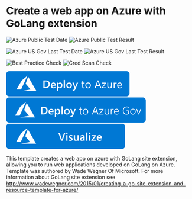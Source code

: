 # Create a web app on Azure with GoLang extension

![Azure Public Test Date](https://azurequickstartsservice.blob.core.windows.net/badges/101-webapp-with-golang/PublicLastTestDate.svg)
![Azure Public Test Result](https://azurequickstartsservice.blob.core.windows.net/badges/101-webapp-with-golang/PublicDeployment.svg)

![Azure US Gov Last Test Date](https://azurequickstartsservice.blob.core.windows.net/badges/101-webapp-with-golang/FairfaxLastTestDate.svg)
![Azure US Gov Last Test Result](https://azurequickstartsservice.blob.core.windows.net/badges/101-webapp-with-golang/FairfaxDeployment.svg)

![Best Practice Check](https://azurequickstartsservice.blob.core.windows.net/badges/101-webapp-with-golang/BestPracticeResult.svg)
![Cred Scan Check](https://azurequickstartsservice.blob.core.windows.net/badges/101-webapp-with-golang/CredScanResult.svg)

[![Deploy To Azure](https://raw.githubusercontent.com/Azure/azure-quickstart-templates/master/1-CONTRIBUTION-GUIDE/images/deploytoazure.svg?sanitize=true)](https://portal.azure.com/#create/Microsoft.Template/uri/https%3A%2F%2Fraw.githubusercontent.com%2FAzure%2Fazure-quickstart-templates%2Fmaster%2F101-webapp-with-golang%2Fazuredeploy.json)
[![Deploy To Azure US Gov](https://raw.githubusercontent.com/Azure/azure-quickstart-templates/master/1-CONTRIBUTION-GUIDE/images/deploytoazuregov.svg?sanitize=true)](https://portal.azure.us/#create/Microsoft.Template/uri/https%3A%2F%2Fraw.githubusercontent.com%2FAzure%2Fazure-quickstart-templates%2Fmaster%2F101-webapp-with-golang%2Fazuredeploy.json)  
[![Visualize](https://raw.githubusercontent.com/Azure/azure-quickstart-templates/master/1-CONTRIBUTION-GUIDE/images/visualizebutton.svg?sanitize=true)](http://armviz.io/#/?load=https%3A%2F%2Fraw.githubusercontent.com%2FAzure%2Fazure-quickstart-templates%2Fmaster%2F101-webapp-with-golang%2Fazuredeploy.json)

This template creates a web app on azure with GoLang site extension, allowing you to run web applications developed on GoLang on Azure. Template was authored by Wade Wegner Of Microsoft. For more information about GoLang site extension see http://www.wadewegner.com/2015/01/creating-a-go-site-extension-and-resource-template-for-azure/


